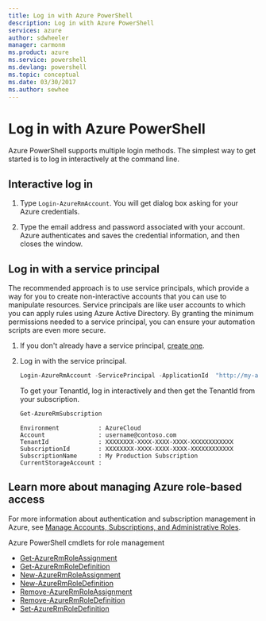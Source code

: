 ```yaml
---
title: Log in with Azure PowerShell
description: Log in with Azure PowerShell
services: azure
author: sdwheeler
manager: carmonm
ms.product: azure
ms.service: powershell
ms.devlang: powershell
ms.topic: conceptual
ms.date: 03/30/2017
ms.author: sewhee
---
```


# Log in with Azure PowerShell

Azure PowerShell supports multiple login methods. The simplest way to get started is to log in
interactively at the command line.

## Interactive log in

1. Type `Login-AzureRmAccount`. You will get dialog box asking for your Azure credentials.

2. Type the email address and password associated with your account. Azure authenticates and saves
   the credential information, and then closes the window.

## Log in with a service principal

The recommended approach is to use service principals, which provide a way for you to create
non-interactive accounts that you can use to manipulate resources. Service principals are like user
accounts to which you can apply rules using Azure Active Directory. By granting the minimum
permissions needed to a service principal, you can ensure your automation scripts are even more
secure.

1. If you don't already have a service principal, [create one](create-azure-service-principal-azureps.md).

2. Log in with the service principal.

    ```powershell
    Login-AzureRmAccount -ServicePrincipal -ApplicationId  "http://my-app" -Credential $pscredential -TenantId $tenantid
    ```

    To get your TenantId, log in interactively and then get the TenantId from your subscription.

    ```powershell
    Get-AzureRmSubscription
    ```

    ```
    Environment           : AzureCloud
    Account               : username@contoso.com
    TenantId              : XXXXXXXX-XXXX-XXXX-XXXX-XXXXXXXXXXXX
    SubscriptionId        : XXXXXXXX-XXXX-XXXX-XXXX-XXXXXXXXXXXX
    SubscriptionName      : My Production Subscription
    CurrentStorageAccount :
    ```

## Learn more about managing Azure role-based access

For more information about authentication and subscription management in Azure, see
[Manage Accounts, Subscriptions, and Administrative Roles](/azure/active-directory/role-based-access-control-configure.md).

Azure PowerShell cmdlets for role management

* [Get-AzureRmRoleAssignment](/module/AzureRM.Resources/Get-AzureRmRoleAssignment)
* [Get-AzureRmRoleDefinition](/module/AzureRM.Resources/Get-AzureRmRoleDefinition)
* [New-AzureRmRoleAssignment](/module/AzureRM.Resources/New-AzureRmRoleAssignment)
* [New-AzureRmRoleDefinition](/module/AzureRM.Resources/New-AzureRmRoleDefinition)
* [Remove-AzureRmRoleAssignment](/module/AzureRM.Resources/Remove-AzureRmRoleAssignment)
* [Remove-AzureRmRoleDefinition](/module/AzureRM.Resources/Remove-AzureRmRoleDefinition)
* [Set-AzureRmRoleDefinition](/module/AzureRM.Resources/Set-AzureRmRoleDefinition)